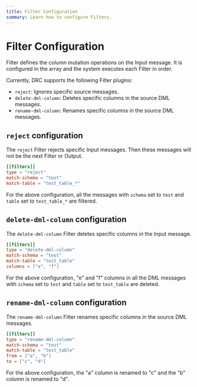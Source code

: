 ```yaml
---
title: Filter Configuration
summary: Learn how to configure Filters.
---
```


# Filter Configuration

Filter defines the column mutation operations on the Input message. It is configured in the array and the system executes each Filter in order.

Currently, DRC supports the following Filter plugins:

- `reject`: Ignores specific source messages.
- `delete-dml-column`: Deletes specific columns in the source DML messages.
- `rename-dml-column`: Renames specific columns in the source DML messages.

## `reject` configuration

The `reject` Filter rejects specific Input messages. Then these messages will not be the next Filter or Output.

```toml
[[filters]]
type = "reject"
match-schema = "test"
match-table = "test_table_*"
```

For the above configuration, all the messages with `schema` set to `test` and `table` set to `test_table_*` are filtered.

## `delete-dml-column` configuration

The `delete-dml-column` Filter deletes specific columns in the Input message.

```toml
[[filters]]
type = "delete-dml-column"
match-schema = "test"
match-table = "test_table"
columns = ["e", "f"]
```

For the above configuration, "e" and "f" columns in all the DML messages with `schema` set to `test` and `table` set to `test_table` are deleted.

## `rename-dml-column` configuration

The `rename-dml-column` Filter renames specific columns in the source DML messages.

```toml
[[filters]]
type = "rename-dml-column"
match-schema = "test"
match-table = "test_table"
from = ["a", "b"]
to = ["c", "d"]
```

For the above configuration, the "a" column is renamed to "c" and the "b" column is renamed to "d".